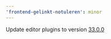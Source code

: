 ```yaml
---
'frontend-gelinkt-notuleren': minor
---
```


Update editor plugins to version [33.0.0](https://github.com/lblod/ember-rdfa-editor-lblod-plugins/releases/tag/v33.0.0)

